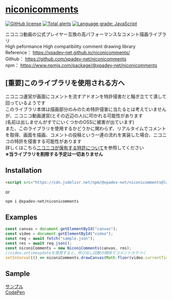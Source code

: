 # [niconicomments](https://xpadev.net/niconicomments/)
[![GitHub license](https://img.shields.io/badge/license-MIT-blue.svg)](https://github.com/xpadev-net/niconicomments/blob/master/LICENSE)
[![Total alerts](https://img.shields.io/lgtm/alerts/g/xpadev-net/niconicomments.svg?logo=lgtm&logoWidth=18)](https://lgtm.com/projects/g/xpadev-net/niconicomments/alerts/)
[![Language grade: JavaScript](https://img.shields.io/lgtm/grade/javascript/g/xpadev-net/niconicomments.svg?logo=lgtm&logoWidth=18)](https://lgtm.com/projects/g/xpadev-net/niconicomments/context:javascript)

ニコニコ動画の公式プレイヤー互換の高パフォーマンスなコメント描画ライブラリ   
High peformance High compatibility comment drawing library  
Reference： https://xpadev-net.github.io/niconicomments/  
Github： https://github.com/xpadev-net/niconicomments  
npm： https://www.npmjs.com/package/@xpadev-net/niconicomments

## [重要]このライブラリを使用される方へ
ニコニコ運営が画面にコメントを流すアドオンを特許侵害だと騒ぎ立てて潰して回っているようです  
このライブラリ本体は描画部分のみのため特許侵害に当たるとは考えていませんが、ニコニコ動画運営(とその近辺の人)に叩かれる可能性があります  
(名前は出しませんがすでにいくつかのOSSに被害が出ています)  
また、このライブラリを使用するかどうかに関わらず、リアルタイムでコメントを取得、画面を描画、コメントの投稿という一連の流れを実装した場合、ニコニコの特許を侵害する可能性があります  
詳しくはこちら[ニコニコが保有する特許について](https://github.com/xpadev-net/niconicomments/blob/master/ABOUT_PATENT.md)を参照してください  
**※当ライブラリを削除する予定は一切ありません**

## Installation
```html
<script src="https://cdn.jsdelivr.net/npm/@xpadev-net/niconicomments@latest/dist/bundle.min.js"></script>
```
or
```
npm i @xpadev-net/niconicomments
```

## Examples
```javascript
const canvas = document.getElementById("canvas");
const video = document.getElementById("video");
const req = await fetch("sample.json");
const res = await req.json();
const niconiComments = new NiconiComments(canvas, res);
//video.ontimeupdateを使用すると、呼び出し回数の関係でコメントカクつく
setInterval(() => niconiComments.drawCanvas(Math.floor(video.currentTime * 100)), 10);
```

## Sample
[サンプル](https://xpadev-net.github.io/niconicomments/sample/)  
[CodePen](https://codepen.io/xpadev-net/pen/mdBdQmX)  
